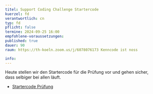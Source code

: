 ```yaml
---
titel: Support Coding Challenge Startercode
kuerzel: fd
verantwortlich: cn
typ: fd
pflicht: false
termine: 2024-09-25 16:00
empfohlene-voraussetzungen:
published: true
dauer: 90
raum: https://th-koeln.zoom.us/j/6078076173 Kenncode ist noss

info:
---
```


Heute stellen wir den Startercode für die Prüfung vor und gehen sicher, dass selbiger bei allen läuft.
- [Startercode Prüfung](https://classroom.github.com/a/qoLHA1uU)
